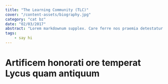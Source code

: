 ```yaml
---
title: "The Learning Community (TLC)"
cover: "/content-assets/biography.jpg"
category: "cat bz"
date: "02/03/2017"
abstract: "Lorem markdownum supplex. Care ferre nos praemia detestatur oderit vitatumque, tardius pello ostentare; dixit."
tags:
    - say hi
---
```

# Artificem honorati ore temperat Lycus quam antiquum
